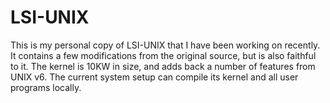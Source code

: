 # LSI-UNIX
This is my personal copy of LSI-UNIX that I have been working on recently. It contains a few modifications from the original source, but is also faithful to it. The kernel is 10KW in size, and adds back a number of features from UNIX v6. The current system setup can compile its kernel and all user programs locally.
